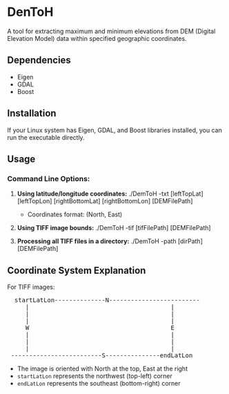 # DenToH

A tool for extracting maximum and minimum elevations from DEM (Digital Elevation Model) data within specified geographic coordinates.

## Dependencies
- Eigen
- GDAL
- Boost

## Installation
If your Linux system has Eigen, GDAL, and Boost libraries installed, you can run the executable directly.

## Usage

### Command Line Options:

1. **Using latitude/longitude coordinates:**
   ./DemToH -txt [leftTopLat] [leftTopLon] [rightBottomLat] [rightBottomLon] [DEMFilePath]
   - Coordinates format: (North, East)

2. **Using TIFF image bounds:**
   ./DemToH -tif [tifFilePath] [DEMFilePath]

3. **Processing all TIFF files in a directory:**
   ./DemToH -path [dirPath] [DEMFilePath]

## Coordinate System Explanation

For TIFF images:
<pre>
  startLatLon--------------N-------------------------
     |                                       |
     |                                       |
     |                                       |
     W                                       E
     |                                       |
     |                                       |
     |                                       |
 -------------------------S---------------endLatLon
</pre>

- The image is oriented with North at the top, East at the right
- `startLatLon` represents the northwest (top-left) corner
- `endLatLon` represents the southeast (bottom-right) corner
